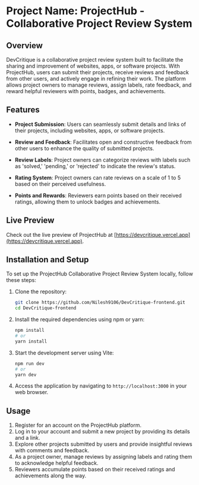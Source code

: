 # Project Name: ProjectHub - Collaborative Project Review System

## Overview

DevCritique is a collaborative project review system built to facilitate the sharing and improvement of websites, apps, or software projects. With ProjectHub, users can submit their projects, receive reviews and feedback from other users, and actively engage in refining their work. The platform allows project owners to manage reviews, assign labels, rate feedback, and reward helpful reviewers with points, badges, and achievements.

## Features

- **Project Submission**: Users can seamlessly submit details and links of their projects, including websites, apps, or software projects.

- **Review and Feedback**: Facilitates open and constructive feedback from other users to enhance the quality of submitted projects.

- **Review Labels**: Project owners can categorize reviews with labels such as 'solved,' 'pending,' or 'rejected' to indicate the review's status.

- **Rating System**: Project owners can rate reviews on a scale of 1 to 5 based on their perceived usefulness.

- **Points and Rewards**: Reviewers earn points based on their received ratings, allowing them to unlock badges and achievements.

## Live Preview
Check out the live preview of ProjectHub at [https://devcritique.vercel.app](https://devcritique.vercel.app).

## Installation and Setup

To set up the ProjectHub Collaborative Project Review System locally, follow these steps:

1. Clone the repository:
    ```bash
    git clone https://github.com/Nilesh9106/DevCritique-frontend.git
    cd DevCritique-frontend
    ```
2. Install the required dependencies using npm or yarn:
    ```bash
    npm install
    # or
    yarn install
    ```
3. Start the development server using Vite:
    ```bash
    npm run dev
    # or
    yarn dev
    ```
4. Access the application by navigating to `http://localhost:3000` in your web browser.

## Usage
1. Register for an account on the ProjectHub platform.
2. Log in to your account and submit a new project by providing its details and a link.
3. Explore other projects submitted by users and provide insightful reviews with comments and feedback.
4. As a project owner, manage reviews by assigning labels and rating them to acknowledge helpful feedback.
5. Reviewers accumulate points based on their received ratings and achievements along the way.

## 

